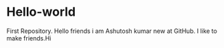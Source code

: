 # Hello-world
First Repository. Hello friends i am Ashutosh kumar new at GitHub.
I like to make friends.Hi
